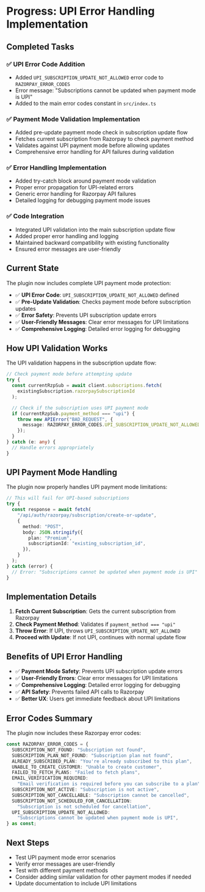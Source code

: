 # Progress: UPI Error Handling Implementation

## Completed Tasks

### ✅ UPI Error Code Addition

- Added `UPI_SUBSCRIPTION_UPDATE_NOT_ALLOWED` error code to `RAZORPAY_ERROR_CODES`
- Error message: "Subscriptions cannot be updated when payment mode is UPI"
- Added to the main error codes constant in `src/index.ts`

### ✅ Payment Mode Validation Implementation

- Added pre-update payment mode check in subscription update flow
- Fetches current subscription from Razorpay to check payment method
- Validates against UPI payment mode before allowing updates
- Comprehensive error handling for API failures during validation

### ✅ Error Handling Implementation

- Added try-catch block around payment mode validation
- Proper error propagation for UPI-related errors
- Generic error handling for Razorpay API failures
- Detailed logging for debugging payment mode issues

### ✅ Code Integration

- Integrated UPI validation into the main subscription update flow
- Added proper error handling and logging
- Maintained backward compatibility with existing functionality
- Ensured error messages are user-friendly

## Current State

The plugin now includes complete UPI payment mode protection:

- ✅ **UPI Error Code**: `UPI_SUBSCRIPTION_UPDATE_NOT_ALLOWED` defined
- ✅ **Pre-Update Validation**: Checks payment mode before subscription updates
- ✅ **Error Safety**: Prevents UPI subscription update errors
- ✅ **User-Friendly Messages**: Clear error messages for UPI limitations
- ✅ **Comprehensive Logging**: Detailed error logging for debugging

## How UPI Validation Works

The UPI validation happens in the subscription update flow:

```typescript
// Check payment mode before attempting update
try {
  const currentRzpSub = await client.subscriptions.fetch(
    existingSubscription.razorpaySubscriptionId
  );

  // Check if the subscription uses UPI payment mode
  if (currentRzpSub.payment_method === "upi") {
    throw new APIError("BAD_REQUEST", {
      message: RAZORPAY_ERROR_CODES.UPI_SUBSCRIPTION_UPDATE_NOT_ALLOWED,
    });
  }
} catch (e: any) {
  // Handle errors appropriately
}
```

## UPI Payment Mode Handling

The plugin now properly handles UPI payment mode limitations:

```typescript
// This will fail for UPI-based subscriptions
try {
  const response = await fetch(
    "/api/auth/razorpay/subscription/create-or-update",
    {
      method: "POST",
      body: JSON.stringify({
        plan: "Premium",
        subscriptionId: "existing_subscription_id",
      }),
    }
  );
} catch (error) {
  // Error: "Subscriptions cannot be updated when payment mode is UPI"
}
```

## Implementation Details

1. **Fetch Current Subscription**: Gets the current subscription from Razorpay
2. **Check Payment Method**: Validates if `payment_method === "upi"`
3. **Throw Error**: If UPI, throws `UPI_SUBSCRIPTION_UPDATE_NOT_ALLOWED`
4. **Proceed with Update**: If not UPI, continues with normal update flow

## Benefits of UPI Error Handling

- ✅ **Payment Mode Safety**: Prevents UPI subscription update errors
- ✅ **User-Friendly Errors**: Clear error messages for UPI limitations
- ✅ **Comprehensive Logging**: Detailed error logging for debugging
- ✅ **API Safety**: Prevents failed API calls to Razorpay
- ✅ **Better UX**: Users get immediate feedback about UPI limitations

## Error Codes Summary

The plugin now includes these Razorpay error codes:

```typescript
const RAZORPAY_ERROR_CODES = {
  SUBSCRIPTION_NOT_FOUND: "Subscription not found",
  SUBSCRIPTION_PLAN_NOT_FOUND: "Subscription plan not found",
  ALREADY_SUBSCRIBED_PLAN: "You're already subscribed to this plan",
  UNABLE_TO_CREATE_CUSTOMER: "Unable to create customer",
  FAILED_TO_FETCH_PLANS: "Failed to fetch plans",
  EMAIL_VERIFICATION_REQUIRED:
    "Email verification is required before you can subscribe to a plan",
  SUBSCRIPTION_NOT_ACTIVE: "Subscription is not active",
  SUBSCRIPTION_NOT_CANCELLABLE: "Subscription cannot be cancelled",
  SUBSCRIPTION_NOT_SCHEDULED_FOR_CANCELLATION:
    "Subscription is not scheduled for cancellation",
  UPI_SUBSCRIPTION_UPDATE_NOT_ALLOWED:
    "Subscriptions cannot be updated when payment mode is UPI",
} as const;
```

## Next Steps

- Test UPI payment mode error scenarios
- Verify error messages are user-friendly
- Test with different payment methods
- Consider adding similar validation for other payment modes if needed
- Update documentation to include UPI limitations
